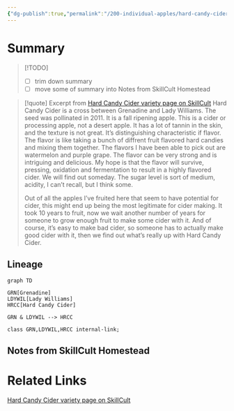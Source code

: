 ```yaml
---
{"dg-publish":true,"permalink":"/200-individual-apples/hard-candy-cider/"}
---
```


# Summary

> [!TODO]
> - [ ] trim down summary
> - [ ] move some of summary into Notes from SkillCult Homestead


>[!quote] Excerpt from [Hard Candy Cider variety page on SkillCult](https://skillcult.com/hard-candy-cider)
>Hard Candy Cider is a cross between Grenadine and Lady Williams. The seed was pollinated in 2011. It is a fall ripening apple. This is a cider or processing apple, not a desert apple. It has a lot of tannin in the skin, and the texture is not great. It’s distinguishing characteristic if flavor. The flavor is like taking a bunch of diffrent fruit flavored hard candies and mixing them together. The flavors I have been able to pick out are watermelon and purple grape. The flavor can be very strong and is intriguing and delicious. My hope is that the flavor will survive, pressing, oxidation and fermentation to result in a highly flavored cider. We will find out someday. The sugar level is sort of medium, acidity, I can’t recall, but I think some.
>
>Out of all the apples I’ve fruited here that seem to have potential for cider, this might end up being the most legitimate for cider making. It took 10 years to fruit, now we wait another number of years for someone to grow enough fruit to make some cider with it. And of course, it’s easy to make bad cider, so someone has to actually make good cider with it, then we find out what’s really up with Hard Candy Cider.

## Lineage

```mermaid
graph TD

GRN[Grenadine]
LDYWIL[Lady Williams]
HRCC[Hard Candy Cider]

GRN & LDYWIL --> HRCC

class GRN,LDYWIL,HRCC internal-link;
```

## Notes from SkillCult Homestead


# Related Links
[Hard Candy Cider variety page on SkillCult](https://skillcult.com/hard-candy-cider)


